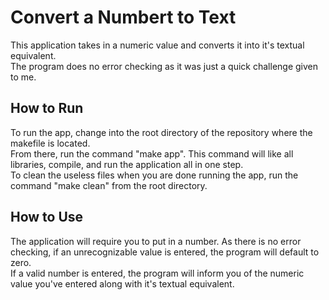 # Convert a Numbert to Text

This application takes in a numeric value and converts it into it's textual equivalent.
<br>
The program does no error checking as it was just a quick challenge given to me.

## How to Run

To run the app, change into the root directory of the repository where the makefile is located. 
<br>
From there, run the command "make app". This command will like all libraries, compile, and run the application all in one step.
<br> 
To clean the useless files when you are done running the app, run the command "make clean" from the root directory.

## How to Use

The application will require you to put in a number. As there is no error checking, if an unrecognizable value is entered, the program will default to zero.
<br>
If a valid number is entered, the program will inform you of the numeric value you've entered along with it's textual equivalent.

